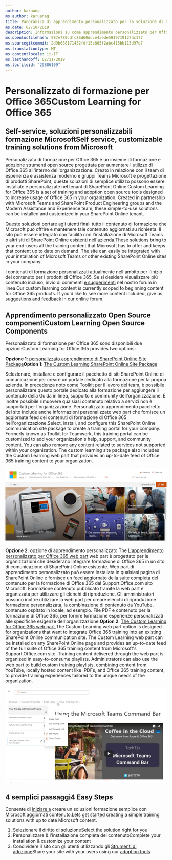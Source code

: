 ```yaml
---
author: karuang
ms.author: karuanag
title: Panoramica di apprendimento personalizzato per la soluzione di Office 365 Open Source
ms.date: 02/10/2019
description: Informazioni su come apprendimento personalizzato per Office 365 grado di accelerare l'adozione di Office 365 all'interno dell'organizzazione e utilizzo. Le soluzioni includono una web part SharePoint Online personalizzata e un moderna SharePoint Online communications formazione sito facilmente il provisioning al tenant di Office 365.
ms.openlocfilehash: 987e780cdfc86d60ddce4aede5919719127dc177
ms.sourcegitcommit: 2d9b688171432fdf15c805f2abc415bb115d97d7
ms.translationtype: MT
ms.contentlocale: it-IT
ms.lasthandoff: 02/11/2019
ms.locfileid: "29886109"
---
```

# <a name="custom-learning-for-office-365"></a><span data-ttu-id="d91fc-104">Personalizzato di formazione per Office 365</span><span class="sxs-lookup"><span data-stu-id="d91fc-104">Custom Learning for Office 365</span></span>

## <a name="self-service-customizable-training-solutions-from-microsoft"></a><span data-ttu-id="d91fc-105">Self-service, soluzioni personalizzabili formazione Microsoft</span><span class="sxs-lookup"><span data-stu-id="d91fc-105">Self service, customizable training solutions from Microsoft</span></span>

<span data-ttu-id="d91fc-p102">Personalizzata di formazione per Office 365 è un insieme di formazione e adozione strumenti open source progettata per aumentare l'utilizzo di Office 365 all'interno dell'organizzazione. Creato in relazione con il team di esperienza e assistenza moderno e gruppi Teams Microsoft e progettazione di prodotti SharePoint, queste soluzioni di semplice utilizzo possono essere installate e personalizzate nel tenant di SharePoint Online.</span><span class="sxs-lookup"><span data-stu-id="d91fc-p102">Custom Learning for Office 365 is a set of training and adoption open source tools designed to increase usage of Office 365 in your organization. Created in partnership with Microsoft Teams and SharePoint Product Engineering groups and the Modern Assistance and Experience team, these simple-to-use solutions can be installed and customized in your SharePoint Online tenant.</span></span> 

<span data-ttu-id="d91fc-p103">Queste soluzioni portare agli utenti finali tutto il contenuto di formazione che Microsoft può offrire e mantenere tale contenuto aggiornati su richiesta.  Il sito può essere integrato con facilità con l'installazione di Microsoft Teams o altri siti di SharePoint Online esistenti nell'azienda.</span><span class="sxs-lookup"><span data-stu-id="d91fc-p103">These solutions bring to your end-users all the training content that Microsoft has to offer and keeps that content up to date on demand.  The site can easily be integrated with your installation of Microsoft Teams or other existing SharePoint Online sites in your company.</span></span>

<span data-ttu-id="d91fc-p104">I contenuti di formazione personalizzati attualmente nell'ambito per l'inizio del contenuto per i prodotti di Office 365.  Se si desidera visualizzare più contenuto incluso, invio di commenti [e suggerimenti](feedback.md) nel nostro forum in linea.</span><span class="sxs-lookup"><span data-stu-id="d91fc-p104">Our custom learning content is currently scoped to beginning content for Office 365 products.  If you'd like to see more content included, give us [suggestions and feedback](feedback.md) in our online forum.</span></span>  

## <a name="custom-learning-open-source-components"></a><span data-ttu-id="d91fc-112">Apprendimento personalizzato Open Source componenti</span><span class="sxs-lookup"><span data-stu-id="d91fc-112">Custom Learning Open Source Components</span></span>

<span data-ttu-id="d91fc-113">Personalizzato di formazione per Office 365 sono disponibili due opzioni:</span><span class="sxs-lookup"><span data-stu-id="d91fc-113">Custom Learning for Office 365 provides two options:</span></span> 

<span data-ttu-id="d91fc-114">**Opzione 1**: [personalizzato apprendimento di SharePoint Online Site Package](installsitepackage.md)</span><span class="sxs-lookup"><span data-stu-id="d91fc-114">**Option 1**: [The Custom Learning SharePoint Online Site Package](installsitepackage.md)</span></span>

<span data-ttu-id="d91fc-p105">Selezionare, installare e configurare il pacchetto di siti SharePoint Online di comunicazione per creare un portale dedicato alla formazione per la propria azienda. In precedenza noto come Toolkit per il lavoro del team, è possibile personalizzare questo portale dedicato alla formazione per aggiungere il contenuto della Guida in linea, supporto e community dell'organizzazione. È inoltre possibile rimuovere qualsiasi contenuto relativo a servizi non è supportati per l'organizzazione. Personalizzato apprendimento pacchetto del sito include anche informazioni personalizzate web part che fornisce un aggiornate feed dei contenuti di formazione di Office 365 nell'organizzazione.</span><span class="sxs-lookup"><span data-stu-id="d91fc-p105">Select, install, and configure this SharePoint Online communication site package to create a training portal for your company. Formerly known as Toolkit for Teamwork, this training portal can be customized to add your organization's help, support, and community content. You can also remove any content related to services not supported within your organization. The custom learning site package also includes the Custom Learning web part that provides an up-to-date feed of Office 365 training content to your organization.</span></span> 

![Formazione per Office 365 esperienza di sito personalizzate](media/clo365homepage.png)

<span data-ttu-id="d91fc-p106">**Opzione 2**: opzione di apprendimento personalizzato The [L'apprendimento personalizzato per Office 365 web part](installwebpart.md) web part è progettato per le organizzazioni che desiderano integrare formazione di Office 365 in un sito di comunicazione di SharePoint Online esistente. Web part di apprendimento personalizzato può essere installata in qualsiasi pagina di SharePoint Online e fornisce un feed aggiornato della suite completa del contenuto per la formazione di Office 365 dal Support.Office.com sito Microsoft. Formazione contenuto pubblicato tramite la web part è organizzata per utilizzare gli elenchi di riproduzione. Gli amministratori possono inoltre utilizzare la web part per creare elenchi di riproduzione formazione personalizzata, la combinazione di contenuto da YouTube, contenuto ospitato in locale, ad esempio. File PDF e contenuto per la formazione di Office 365, per fornire formazione esperienze personalizzati alle specifiche esigenze dell'organizzazione.</span><span class="sxs-lookup"><span data-stu-id="d91fc-p106">**Option 2**: [The Custom Learning for Office 365 web part ](installwebpart.md) The Custom Learning web part option is designed for organizations that want to integrate Office 365 training into an existing SharePoint Online communication site. The Custom Learning web part can be installed on any SharePoint Online page and provides an up-to-date feed of the full suite of Office 365 training content from Microsoft's Support.Office.com site. Training content delivered through the web part is organized in easy-to-consume playlists. Administrators can also use the web part to build custom training playlists, combining content from YouTube, locally hosted content like .PDFs, and Office 365 training content, to provide training experiences tailored to the unique needs of the organization.</span></span>

![Formazione per Office 365 webpart personalizzato](media/clo365customplaylist.png)

## <a name="4-easy-steps"></a><span data-ttu-id="d91fc-125">4 semplici passaggi</span><span class="sxs-lookup"><span data-stu-id="d91fc-125">4 Easy Steps</span></span>

<span data-ttu-id="d91fc-126">Consente di [iniziare a](getstarted.md) creare un soluzioni formazione semplice con Microsoft aggiornati contenuto.</span><span class="sxs-lookup"><span data-stu-id="d91fc-126">Lets [get started](getstarted.md) creating a simple training solutions with up to date Microsoft content.</span></span>

1. <span data-ttu-id="d91fc-127">Selezionare il diritto di soluzione</span><span class="sxs-lookup"><span data-stu-id="d91fc-127">Select the solution right for you</span></span>
2. <span data-ttu-id="d91fc-128">Personalizzare & l'installazione completa del contenuto</span><span class="sxs-lookup"><span data-stu-id="d91fc-128">Complete your installation & customize your content</span></span>
3. <span data-ttu-id="d91fc-129">Condividere il sito con gli utenti utilizzando gli [Strumenti di adozione](driveadoption.md)</span><span class="sxs-lookup"><span data-stu-id="d91fc-129">Share your site with your users using our [adoption tools](driveadoption.md)</span></span>

